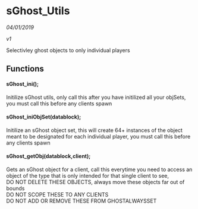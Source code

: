 # sGhost_Utils
*04/01/2019*

*v1*


Selectivley ghost objects to only individual players

## Functions

#### sGhost_ini();
Initilize sGhost utils, only call this after you have initilized all your objSets, you must call this before any clients spawn
#### sGhost_iniObjSet(datablock);
Initilize an sGhost object set, this will create 64+ instances of the object meant to be designated for each individual player, you must call this before any clients spawn
#### sGhost_getObj(datablock,client);
Gets an sGhost object for a client, call this everytime you need to access an object of the type that is only intended for that single client to see,  
DO NOT DELETE THESE OBJECTS, always move these objects far out of bounds  
DO NOT SCOPE THESE TO ANY CLIENTS  
DO NOT ADD OR REMOVE THESE FROM GHOSTALWAYSSET